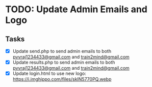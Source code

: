 # TODO: Update Admin Emails and Logo

## Tasks
- [x] Update send.php to send admin emails to both pvvraj1234433@gmail.com and train2mind@gmail.com
- [x] Update results.php to send admin emails to both pvvraj1234433@gmail.com and train2mind@gmail.com
- [x] Update login.html to use new logo: https://i.imghippo.com/files/skIN5770PQ.webp

